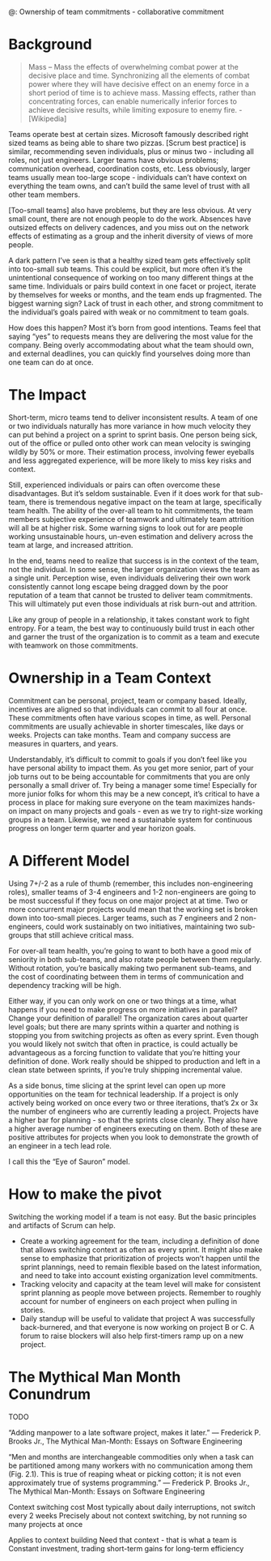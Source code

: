 @: Ownership of team commitments - collaborative commitment

# Background

> Mass – Mass the effects of overwhelming combat power at the decisive place and time. Synchronizing all the elements of combat power where they will have decisive effect on an enemy force in a short period of time is to achieve mass. Massing effects, rather than concentrating forces, can enable numerically inferior forces to achieve decisive results, while limiting exposure to enemy fire. - [Wikipedia]

Teams operate best at certain sizes. Microsoft famously described right sized teams as being able to share two pizzas. [Scrum best practice] is similar, recommending seven individuals, plus or minus two - including all roles, not just engineers. Larger teams have obvious problems; communication overhead, coordination costs, etc. Less obviously, larger teams usually mean too-large scope - individuals can’t have context on everything the team owns, and can’t build the same level of trust with all other team members.

[Too-small teams] also have problems, but they are less obvious. At very small count, there are not enough people to do the work. Absences have outsized effects on delivery cadences, and you miss out on the network effects of estimating as a group and the inherit diversity of views of more people.

A dark pattern I’ve seen is that a healthy sized team gets effectively split into too-small sub teams. This could be explicit, but more often it’s the unintentional consequence of working on too many different things at the same time. Individuals or pairs build context in one facet or project, iterate by themselves for weeks or months, and the team ends up fragmented. The biggest warning sign? Lack of trust in each other, and strong commitment to the individual’s goals paired with weak or no commitment to team goals.

How does this happen? Most it’s born from good intentions. Teams feel that saying “yes” to requests means they are delivering the most value for the company. Being overly accommodating about what the team should own, and external deadlines, you can quickly find yourselves doing more than one team can do at once.

# The Impact

Short-term, micro teams tend to deliver inconsistent results. A team of one or two individuals naturally has more variance in how much velocity they can put behind a project on a sprint to sprint basis. One person being sick, out of the office or pulled onto other work can mean velocity is swinging wildly by 50% or more. Their estimation process, involving fewer eyeballs and less aggregated experience, will be more likely to miss key risks and context.

Still, experienced individuals or pairs can often overcome these disadvantages. But it’s seldom sustainable. Even if it does work for that sub-team, there is tremendous negative impact on the team at large, specifically team health. The ability of the over-all team to hit commitments, the team members subjective experience of teamwork and ultimately team attrition will all be at higher risk. Some warning signs to look out for are people working unsustainable hours, un-even estimation and delivery across the team at large, and increased attrition.

In the end, teams need to realize that success is in the context of the team, not the individual. In some sense, the larger organization views the team as a single unit. Perception wise, even individuals delivering their own work consistently cannot long escape being dragged down by the poor reputation of a team that cannot  be trusted to deliver team commitments. This will ultimately put even those individuals at risk burn-out and attrition.

Like any group of people in a relationship, it takes constant work to fight entropy. For a team, the best way to continuously build trust in each other and garner the trust of the organization is to commit as a team and execute with teamwork on those commitments.

# Ownership in a Team Context

Commitment can be personal, project, team or company based. Ideally, incentives are aligned so that individuals can commit to all four at once. These commitments often have various scopes in time, as well. Personal commitments  are usually achievable in shorter timescales, like days or weeks. Projects can take months. Team and company success are measures in quarters, and years.

Understandably, it’s difficult to commit to goals if you don’t feel like you have personal ability to impact them. As you get more senior, part of your job turns out to be being accountable for commitments that you are only personally a small driver of. Try being a manager some time! Especially for more junior folks for whom this may be a new concept, it’s critical to have a process in place for making sure everyone on the team maximizes hands-on impact on many projects and goals - even as we try to right-size working groups in a team. Likewise, we need a sustainable system for continuous progress on longer term quarter and year horizon goals.

# A Different Model

Using 7+/-2 as a rule of thumb (remember, this includes non-engineering roles), smaller teams of 3-4 engineers and 1-2 non-engineers are going to be most successful if they focus on one major project at at time. Two or more concurrent major projects would mean that the working set is broken down into too-small pieces. Larger teams, such as 7 engineers and 2 non-engineers, could work sustainably on two initiatives, maintaining two sub-groups that still achieve critical mass.

For over-all team health, you’re going to want to both have a good mix of seniority in both sub-teams, and also rotate people between them regularly. Without rotation, you’re basically making two permanent sub-teams, and the cost of coordinating between them in terms of communication and dependency tracking will be high.

Either way, if you can only work on one or two things at a time, what happens if you need to make progress on more initiatives in parallel? Change your definition of parallel! The organization cares about quarter level goals; but there are many sprints within a quarter and nothing is stopping you from switching projects as often as every sprint. Even though you would likely not switch that often in practice, is could actually be advantageous as a forcing function to validate that you’re hitting your definition of done. Work really should be shipped to production and left in a clean state between sprints, if you’re truly shipping incremental value.

As a side bonus, time slicing at the sprint level can open up more opportunities on the team for technical leadership. If a project is only actively being worked on once every two or three iterations, that’s 2x or 3x the number of engineers who are currently leading a project. Projects have a higher bar for planning - so that the sprints close cleanly. They also have a higher average number of engineers executing on them. Both of these are positive attributes for projects when you look to demonstrate the growth of an engineer in a tech lead role.

I call this the “Eye of Sauron” model.

# How to make the pivot

Switching the working model if a team is not easy. But the basic principles and artifacts of Scrum can help.

- Create a working agreement for the team, including a definition of done that allows switching context as often as every sprint. It might also make sense to emphasize that prioritization of projects won’t happen until the sprint plannings, need to remain flexible based on the latest information, and need to take into account existing organization level commitments.
- Tracking velocity and capacity at the team level will make for consistent sprint planning as people move between projects. Remember to roughly account for number of engineers on each project when pulling in stories.
- Daily standup will be useful to validate that project A was successfully back-burnered, and that everyone is now working on project B or C. A forum to raise blockers will also help first-timers ramp up on a new project.

# The Mythical Man Month Conundrum

TODO

“Adding manpower to a late software project, makes it later.”
― Frederick P. Brooks Jr., The Mythical Man-Month: Essays on Software Engineering

“Men and months are interchangeable commodities only when a task can be partitioned among many workers with no communication among them (Fig. 2.1). This is true of reaping wheat or picking cotton; it is not even approximately true of systems programming.”
― Frederick P. Brooks Jr., The Mythical Man-Month: Essays on Software Engineering

Context switching cost
Most typically about daily interruptions, not switch every 2 weeks
Precisely about not context switching, by not running so many projects at once

Applies to context building
Need that context - that is what a team is
Constant investment, trading short-term gains for long-term efficiency

